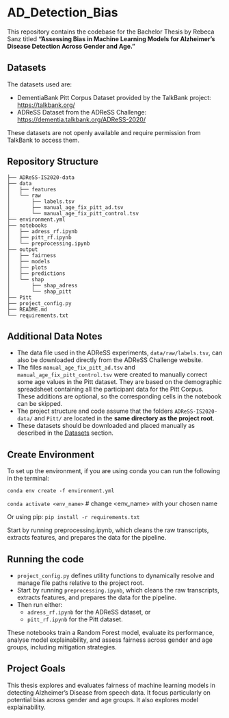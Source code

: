 # AD_Detection_Bias

This repository contains the codebase for the Bachelor Thesis by Rebeca Sanz titled **“Assessing Bias in Machine Learning Models for Alzheimer’s Disease Detection Across Gender and Age.”**

## Datasets
The datasets used are: 
- DementiaBank Pitt Corpus Dataset provided by the TalkBank project: https://talkbank.org/
- ADReSS Dataset from the ADReSS Challenge: https://dementia.talkbank.org/ADReSS-2020/

These datasets are not openly available and require permission from TalkBank to access them. 


## Repository Structure
```
├── ADReSS-IS2020-data
├── data
│   ├── features
│   └── raw
│       ├── labels.tsv
│       ├── manual_age_fix_pitt_ad.tsv
│       └── manual_age_fix_pitt_control.tsv
├── environment.yml
├── notebooks
│   ├── adress_rf.ipynb
│   ├── pitt_rf.ipynb
│   └── preprocessing.ipynb
├── output
│   ├── fairness
│   ├── models
│   ├── plots
│   ├── predictions
│   └── shap
│       ├── shap_adress
│       └── shap_pitt
├── Pitt
├── project_config.py
├── README.md
└── requirements.txt
```

## Additional Data Notes 
- The data file used in the ADReSS experiments, `data/raw/labels.tsv`, can also be downloaded directly from the ADReSS Challenge website. 
- The files `manual_age_fix_pitt_ad.tsv` and `manual_age_fix_pitt_control.tsv` were created to manually correct some age values in the Pitt dataset. They are based on the demographic spreadsheet containing all the participant data for the Pitt Corpus. These additions are optional, so the corresponding cells in the notebook can be skipped. 
- The project structure and code assume that the folders `ADReSS-IS2020-data/` and `Pitt/` are located in the **same directory as the project root**.
- These datasets should be downloaded and placed manually as described in the [Datasets](#datasets) section.




## Create Environment 

To set up the environment, if you are using conda you can run the following in the terminal: 

```conda env create -f environment.yml``` 

```conda activate <env_name>```  # change <env_name> with your chosen name


Or using pip:
```pip install -r requirements.txt``` 

Start by running preprocessing.ipynb, which cleans the raw transcripts, extracts features, and prepares the data for the pipeline.
## Running the code
- `project_config.py` defines utility functions to dynamically resolve and manage file paths relative to the project root. 
- Start by running `preprocessing.ipynb`, which cleans the raw transcripts, extracts features, and prepares the data for the pipeline. 
- Then run either:
    - `adress_rf.ipynb` for the ADReSS dataset, or
    - `pitt_rf.ipynb` for the Pitt dataset. 

These notebooks train a Random Forest model, evaluate its performance, analyse model explainability, and assess fairness across gender and age groups, including mitigation strategies. 

## Project Goals
This thesis explores and evaluates fairness of machine learning models in detecting Alzheimer’s Disease from speech data. It focus particularly on potential bias across gender and age groups. It also explores model explainability. 